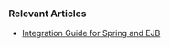 ### Relevant Articles

- [Integration Guide for Spring and EJB](http://www.baeldung.com/spring-ejb)
